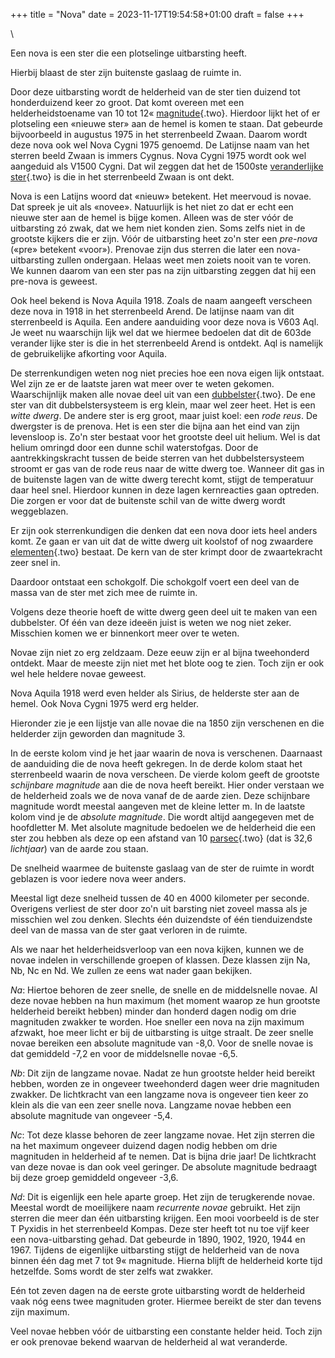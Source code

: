 +++
title = "Nova"
date = 2023-11-17T19:54:58+01:00
draft = false
+++

\

Een nova is een ster die een plotselinge uitbarsting heeft.

Hierbij blaast de ster zijn buitenste gaslaag de ruimte in.

Door deze uitbarsting wordt de helderheid van de ster tien duizend tot
honderduizend keer zo groot. Dat komt overeen met een helderheidstoename
van 10 tot 12« [magnitude](magnitud.html){.two}. Hierdoor lijkt het of
er plotseling een «nieuwe ster» aan de hemel is komen te staan. Dat
gebeurde bijvoorbeeld in augustus 1975 in het sterrenbeeld Zwaan. Daarom
wordt deze nova ook wel Nova Cygni 1975 genoemd. De Latijnse naam van
het sterren beeld Zwaan is immers Cygnus. Nova Cygni 1975 wordt ook wel
aangeduid als V1500 Cygni. Dat wil zeggen dat het de 1500ste
[veranderlijke ster](verander.html){.two} is die in het sterrenbeeld
Zwaan is ont dekt.

Nova is een Latijns woord dat «nieuw» betekent. Het meervoud is novae.
Dat spreek je uit als «novee». Natuurlijk is het niet zo dat er echt een
nieuwe ster aan de hemel is bijge komen. Alleen was de ster vóór de
uitbarsting zó zwak, dat we hem niet konden zien. Soms zelfs niet in de
grootste kijkers die er zijn. Vóór de uitbarsting heet zo\'n ster een
*pre-nova* («pre» betekent «voor»). Prenovae zijn dus sterren die later
een nova-uitbarsting zullen ondergaan. Helaas weet men zoiets nooit van
te voren. We kunnen daarom van een ster pas na zijn uitbarsting zeggen
dat hij een pre-nova is geweest.

Ook heel bekend is Nova Aquila 1918. Zoals de naam aangeeft verscheen
deze nova in 1918 in het sterrenbeeld Arend. De latijnse naam van dit
sterrenbeeld is Aquila. Een andere aanduiding voor deze nova is V603
Aql. Je weet nu waarschijn lijk wel dat we hiermee bedoelen dat dit de
603de verander lijke ster is die in het sterrenbeeld Arend is ontdekt.
Aql is namelijk de gebruikelijke afkorting voor Aquila.

De sterrenkundigen weten nog niet precies hoe een nova eigen lijk
ontstaat. Wel zijn ze er de laatste jaren wat meer over te weten
gekomen. Waarschijnlijk maken alle novae deel uit van een
[dubbelster](dubbelst.html){.two}. De ene ster van dit dubbelstersysteem
is erg klein, maar wel zeer heet. Het is een *witte dwerg*. De andere
ster is erg groot, maar juist koel: een *rode reus*. De dwergster is de
prenova. Het is een ster die bijna aan het eind van zijn levensloop is.
Zo\'n ster bestaat voor het grootste deel uit helium. Wel is dat helium
omringd door een dunne schil waterstofgas. Door de aantrekkingskracht
tussen de beide sterren van het dubbelstersysteem stroomt er gas van de
rode reus naar de witte dwerg toe. Wanneer dit gas in de buitenste lagen
van de witte dwerg terecht komt, stijgt de temperatuur daar heel snel.
Hierdoor kunnen in deze lagen kernreacties gaan optreden. Die zorgen er
voor dat de buitenste schil van de witte dwerg wordt weggeblazen.

Er zijn ook sterrenkundigen die denken dat een nova door iets heel
anders komt. Ze gaan er van uit dat de witte dwerg uit koolstof of nog
zwaardere [elementen](elemente.html){.two} bestaat. De kern van de ster
krimpt door de zwaartekracht zeer snel in.

Daardoor ontstaat een schokgolf. Die schokgolf voert een deel van de
massa van de ster met zich mee de ruimte in.

Volgens deze theorie hoeft de witte dwerg geen deel uit te maken van een
dubbelster. Of één van deze ideeën juist is weten we nog niet zeker.
Misschien komen we er binnenkort meer over te weten.

Novae zijn niet zo erg zeldzaam. Deze eeuw zijn er al bijna tweehonderd
ontdekt. Maar de meeste zijn niet met het blote oog te zien. Toch zijn
er ook wel hele heldere novae geweest.

Nova Aquila 1918 werd even helder als Sirius, de helderste ster aan de
hemel. Ook Nova Cygni 1975 werd erg helder.

Hieronder zie je een lijstje van alle novae die na 1850 zijn verschenen
en die helderder zijn geworden dan magnitude 3.

In de eerste kolom vind je het jaar waarin de nova is verschenen.
Daarnaast de aanduiding die de nova heeft gekregen. In de derde kolom
staat het sterrenbeeld waarin de nova verscheen. De vierde kolom geeft
de grootste *schijnbare magnitude* aan die de nova heeft bereikt. Hier
onder verstaan we de helderheid zoals we de nova vanaf de de aarde zien.
Deze schijnbare magnitude wordt meestal aangeven met de kleine letter m.
In de laatste kolom vind je de *absolute magnitude*. Die wordt altijd
aangegeven met de hoofdletter M. Met alsolute magnitude bedoelen we de
helderheid die een ster zou hebben als deze op een afstand van 10
[parsec](lichtjaa.html){.two} (dat is 32,6 *lichtjaar*) van de aarde zou
staan.

De snelheid waarmee de buitenste gaslaag van de ster de ruimte in wordt
geblazen is voor iedere nova weer anders.

Meestal ligt deze snelheid tussen de 40 en 4000 kilometer per seconde.
Overigens verliest de ster door zo\'n uit barsting niet zoveel massa als
je misschien wel zou denken. Slechts één duizendste of één
tienduizendste deel van de massa van de ster gaat verloren in de ruimte.

Als we naar het helderheidsverloop van een nova kijken, kunnen we de
novae indelen in verschillende groepen of klassen. Deze klassen zijn Na,
Nb, Nc en Nd. We zullen ze eens wat nader gaan bekijken.

*Na*: Hiertoe behoren de zeer snelle, de snelle en de middelsnelle
novae. Al deze novae hebben na hun maximum (het moment waarop ze hun
grootste helderheid bereikt hebben) minder dan honderd dagen nodig om
drie magnituden zwakker te worden. Hoe sneller een nova na zijn maximum
afzwakt, hoe meer licht er bij de uitbarsting is uitge straalt. De zeer
snelle novae bereiken een absolute magnitude van -8,0. Voor de snelle
novae is dat gemiddeld -7,2 en voor de middelsnelle novae -6,5.

*Nb*: Dit zijn de langzame novae. Nadat ze hun grootste helder heid
bereikt hebben, worden ze in ongeveer tweehonderd dagen weer drie
magnituden zwakker. De lichtkracht van een langzame nova is ongeveer
tien keer zo klein als die van een zeer snelle nova. Langzame novae
hebben een absolute magnitude van ongeveer -5,4.

*Nc*: Tot deze klasse behoren de zeer langzame novae. Het zijn sterren
die na het maximum ongeveer duizend dagen nodig hebben om drie
magnituden in helderheid af te nemen. Dat is bijna drie jaar! De
lichtkracht van deze novae is dan ook veel geringer. De absolute
magnitude bedraagt bij deze groep gemiddeld ongeveer -3,6.

*Nd*: Dit is eigenlijk een hele aparte groep. Het zijn de terugkerende
novae. Meestal wordt de moeilijkere naam *recurrente novae* gebruikt.
Het zijn sterren die meer dan één uitbarsting krijgen. Een mooi
voorbeeld is de ster T Pyxidis in het sterrenbeeld Kompas. Deze ster
heeft tot nu toe vijf keer een nova-uitbarsting gehad. Dat gebeurde in
1890, 1902, 1920, 1944 en 1967. Tijdens de eigenlijke uitbarsting stijgt
de helderheid van de nova binnen één dag met 7 tot 9« magnitude. Hierna
blijft de helderheid korte tijd hetzelfde. Soms wordt de ster zelfs wat
zwakker.

Eén tot zeven dagen na de eerste grote uitbarsting wordt de helderheid
vaak nóg eens twee magnituden groter. Hiermee bereikt de ster dan tevens
zijn maximum.

Veel novae hebben vóór de uitbarsting een constante helder heid. Toch
zijn er ook prenovae bekend waarvan de helderheid al wat veranderde.
